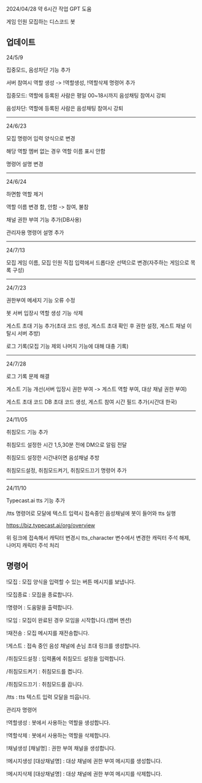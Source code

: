 2024/04/28 약 6시간 작업 GPT 도움

게임 인원 모집하는 디스코드 봇

업데이트
----
24/5/9 

집중모드, 음성차단 기능 추가

서버 참여시 역할 생성 -> !역할생성, !역할삭제 명령어 추가

집중모드: 
역할에 등록된 사람은 평일 00~18시까지 음성채팅 참여시 강퇴

음성차단:
역할에 등록된 사람은 음성채팅 참여시 강퇴

----
24/6/23

모집 명령어 입력 양식으로 변경

해당 역할 멤버 없는 경우 역할 이름 표시 안함

명령어 설명 변경

---
24/6/24

하면함 역할 제거

역할 이름 변경 함, 안함 -> 참여, 불참

채널 권한 부여 기능 추가(DB사용)

관리자용 명령어 설명 추가

---
24/7/13

모집 게임 이름, 모집 인원 직접 입력에서 드롭다운 선택으로 변경(자주하는 게임으로 목록 구성)

---
24/7/23

권한부여 메세지 기능 오류 수정

봇 서버 입장시 역할 생성 기능 삭제

게스트 초대 기능 추가(초대 코드 생성, 게스트 초대 확인 후 권한 설정, 게스트 채널 이탈시 서버 추방)

로그 기록(모집 기능 제외 나머지 기능에 대해 대충 기록)

---
24/7/28

로그 기록 문제 해결

게스트 기능 개선(서버 입장시 권한 부여 -> 게스트 역할 부여, 대상 채널 권한 부여)

게스트 초대 코드 DB 초대 코드 생성, 게스트 참여 시간 필드 추가(시간대 한국)

---
24/11/05

취침모드 기능 추가

취침모드 설정한 시간 1,5,30분 전에 DM으로 알림 전달

취침모드 설정한 시간내이면 음성채널 추방

취침모드설정, 취침모드켜기, 취침모드끄기 명령어 추가

---
24/11/10

Typecast.ai tts 기능 추가

/tts 명령어로 모달에 텍스트 입력시 접속중인 음성채널에 봇이 들어와 tts 실행

https://biz.typecast.ai/org/overview

위 링크에 접속해서 캐틱터 변경시 tts_character 변수에서 변경한 캐릭터 주석 해제, 나머지 캐릭터 주석 처리

명령어
----
!모집 : 모집 양식을 입력할 수 있는 버튼 메시지를 보냅니다.

!모집종료 : 모집을 종료합니다.

!명령어 : 도움말을 출력합니다.

!모임 : 모집이 완료된 경우 모임을 시작합니다.(멤버 멘션)

!재전송 : 모집 메시지를 재전송합니다.

!게스트 : 접속 중인 음성 채널에 손님 초대 링크를 생성합니다.

/취침모드설정 : 입력폼에 취침모드 설정을 입력합니다.

/취침모드켜기 : 취침모드를 켭니다.

/취침모드끄기 : 취침모드를 끕니다.

/tts : tts 텍스트 입력 모달을 띄웁니다. 

관리자 명령어

!역할생성 : 봇에서 사용하는 역할을 생성합니다.

!역할삭제 : 봇에서 사용하는 역할을 삭제합니다.

!채널생성 [채널명] : 권한 부여 채널을 생성합니다.

!메시지생성 [대상채널명] : 대상 채널에 권한 부여 메시지를 생성합니다.

!메시지삭제 [대상채널명] : 대상 채널에 권한 부여 메시지를 삭제합니다.
